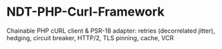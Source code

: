# NDT-PHP-Curl-Framework
Chainable PHP cURL client & PSR-18 adapter: retries (decorrelated jitter), hedging, circuit breaker, HTTP/2, TLS pinning, cache, VCR
